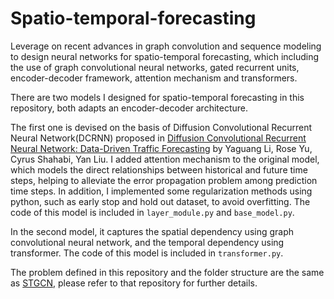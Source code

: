 # Spatio-temporal-forecasting
Leverage on recent advances in graph convolution and sequence modeling to design neural networks for spatio-temporal forecasting, which including the use of graph convolutional neural networks, gated recurrent units, encoder-decoder framework, attention mechanism and transformers.

There are two models I designed for spatio-temporal forecasting in this repository, both adapts an encoder-decoder architecture. 

The first one is devised on the basis of Diffusion Convolutional Recurrent Neural Network(DCRNN) proposed in [Diffusion Convolutional Recurrent Neural Network: Data-Driven Traffic Forecasting](https://arxiv.org/abs/1707.01926) by Yaguang Li, Rose Yu, Cyrus Shahabi, Yan Liu. I added attention mechanism to the original model, which models the direct relationships between historical and future time steps, helping to alleviate the error propagation problem among prediction time steps. In addition, I implemented some regularization methods using python, such as early stop and hold out dataset, to avoid overfitting. The code of this model is included in `layer_module.py` and `base_model.py`.

In the second model, it captures the spatial dependency using graph convolutional neural network, and the temporal dependency using transformer. The code of this model is included in `transformer.py`.

The problem defined in this repository and the folder structure are the same as [STGCN](https://github.com/VeritasYin/STGCN_IJCAI-18), please refer to that repository for further details.
